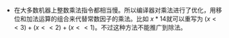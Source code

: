 - 在大多数机器上整数乘法指令都相当慢。所以编译器对乘法进行了优化，用移位和加法运算的组合来代替常数因子的乘法。比如 $x*14$就可以重写为 $(x<<3)+(x<<2)+(x<<1)$。不过这种方法不能推广到除法。